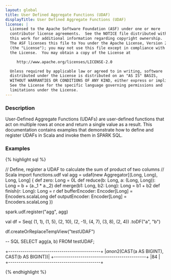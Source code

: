 ```yaml
---
layout: global
title: User Defined Aggregate Functions (UDAF)
displayTitle: User Defined Aggregate Functions (UDAF)
license: |
  Licensed to the Apache Software Foundation (ASF) under one or more
  contributor license agreements.  See the NOTICE file distributed with
  this work for additional information regarding copyright ownership.
  The ASF licenses this file to You under the Apache License, Version 2.0
  (the "License"); you may not use this file except in compliance with
  the License.  You may obtain a copy of the License at

     http://www.apache.org/licenses/LICENSE-2.0

  Unless required by applicable law or agreed to in writing, software
  distributed under the License is distributed on an "AS IS" BASIS,
  WITHOUT WARRANTIES OR CONDITIONS OF ANY KIND, either express or implied.
  See the License for the specific language governing permissions and
  limitations under the License.
---
```


### Description

User-Defined Aggregate Functions (UDAFs) are user-defined functions that act on multiple rows at once and return a single value as a result. This documentation contains examples that demonstrate how to define and register UDAFs in Scala and invoke them in SPARK SQL.

### Examples

{% highlight sql %}

// Define, register a UDAF to calculate the sum of product of two columns
// Scala
import functions.udf
val agg = udaf(new Aggregator[(Long, Long), Long, Long] {
  def zero: Long = 0L
  def reduce(b: Long, a: (Long, Long)): Long = b + (a._1 * a._2)
  def merge(b1: Long, b2: Long): Long = b1 + b2
  def finish(r: Long): Long = r
  def bufferEncoder: Encoder[Long] = Encoders.scalaLong
  def outputEncoder: Encoder[Long] = Encoders.scalaLong
})

spark.udf.register("agg", agg)

val df = Seq(
  (1, 1),
  (1, 5),
  (2, 10),
  (2, -1),
  (4, 7),
  (3, 8),
  (2, 4))
  .toDF("a", "b")

df.createOrReplaceTempView("testUDAF")

-- SQL
SELECT agg(a, b) FROM testUDAF;

+---------------------------------------------+
|$anon$2(CAST(a AS BIGINT), CAST(b AS BIGINT))|
+---------------------------------------------+
|84                                           |
+---------------------------------------------+

{% endhighlight %}
